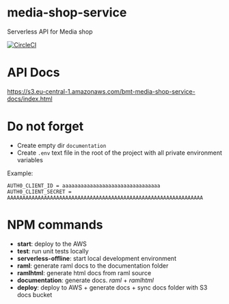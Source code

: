 # media-shop-service
Serverless API for Media shop

[![CircleCI](https://circleci.com/gh/BestMood-Tech/media-shop-service.svg?style=svg)](https://circleci.com/gh/BestMood-Tech/media-shop-service)

# API Docs
https://s3.eu-central-1.amazonaws.com/bmt-media-shop-service-docs/index.html

# Do not forget

- Create empty dir `documentation`
- Create `.env` text file in the root of the project with all private environment variables

Example: 

```
AUTH0_CLIENT_ID = aaaaaaaaaaaaaaaaaaaaaaaaaaaaaaaa
AUTH0_CLIENT_SECRET = AAAAAAAAAAAAAAAAAAAAAAAAAAAAAAAAAAAAAAAAAAAAAAAAAAAAAAAAAAAAAAAA
``` 

# NPM commands

- **start**: deploy to the AWS
- **test**: run unit tests locally
- **serverless-offline**: start local development environment
- **raml**: generate raml docs to the documentation folder
- **ramlhtml**: generate html docs from raml source
- **documentation**: generate docs. *raml* + *ramlhtml*
- **deploy**: deploy to AWS + generate docs + sync docs folder with S3 docs bucket
